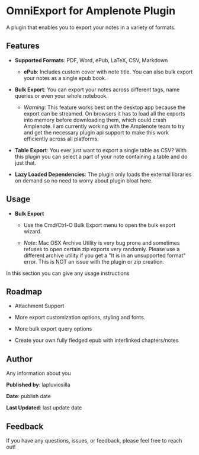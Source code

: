 # OmniExport for Amplenote Plugin

A plugin that enables you to export your notes in a variety of formats.

## **Features**

- **Supported Formats**: PDF, Word, ePub, LaTeX, CSV, Markdown

  - **ePub**: Includes custom cover with note title. You can also bulk export your notes as a single epub book.

- **Bulk Export**: You can export your notes across different tags, name queries or even your whole notebook.

  - _Warning_: This feature works best on the desktop app because the export can be streamed. On browsers it has to load all the exports into memory before downloading them, which could crash Amplenote. I am currently working with the Amplenote team to try and get the necessary plugin api support to make this work efficiently across all platforms.

- **Table Export**: You ever just want to export a single table as CSV? With this plugin you can select a part of your note containing a table and do just that.

- **Lazy Loaded Dependencies**: The plugin only loads the external libraries on demand so no need to worry about plugin bloat here.

## **Usage**

- **Bulk Export**

  - Use the Cmd/Ctrl-O Bulk Export menu to open the bulk export wizard.

  - _Note:_ Mac OSX Archive Utility is very bug prone and sometimes refuses to open certain zip exports very randomly. Please use a different archive utility if you get a "It is in an unsupported format" error. This is NOT an issue with the plugin or zip creation.

In this section you can give any usage instructions

## **Roadmap**

- Attachment Support

- More export customization options, styling and fonts.

- More bulk export query options

- Create your own fully fledged epub with interlinked chapters/notes

## **Author**

Any information about you

**Published by**: lapluviosilla

**Date**: publish date

**Last Updated**: last update date

## **Feedback**

If you have any questions, issues, or feedback, please feel free to reach out!

